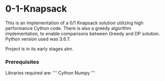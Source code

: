 # 0-1-Knapsack
This is an implementation of a 0/1 Knapsack solution utilizing high performance Cython code. There is also a greedy algorithm implementation, to enable comparisons between Greedy and DP solution. Python version used was 3.6.7.

Project is in its early stages atm.

### Prerequisites

Libraries required are:
'''
Cython
Numpy
'''



